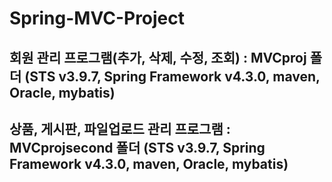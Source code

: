 # Spring-MVC-Project
## 회원 관리 프로그램(추가, 삭제, 수정, 조회) : MVCproj 폴더 (STS v3.9.7, Spring Framework v4.3.0, maven, Oracle, mybatis)
## 상품, 게시판, 파일업로드 관리 프로그램 : MVCprojsecond 폴더 (STS v3.9.7, Spring Framework v4.3.0, maven, Oracle, mybatis)
